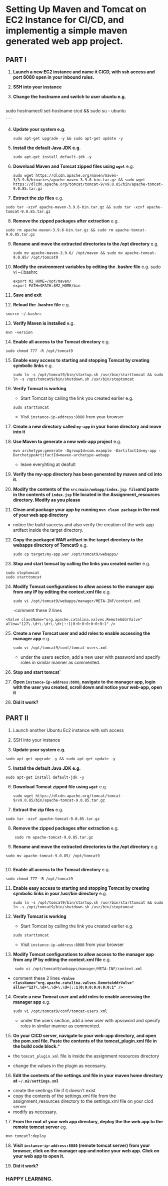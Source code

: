 # Setting Up Maven and Tomcat on EC2 Instance for CI/CD, and implementig a simple maven generated web app project.

## PART I

1. **Launch a new EC2 instance and name it CICD, with ssh access and port 8080 open in your inbound rules.**

2. **SSH into your instance**

3. **Change the hostname and switch to user ubuntu e.g.** 
    ```
sudo hostnamectl set-hostname cicd && sudo su - ubuntu

    ```

4. **Update your system e.g.** 
    ```
    sudo apt-get upgrade -y && sudo apt-get update -y

    ```

5. **Install the default Java JDK e.g.** 
    ```
    sudo apt-get install default-jdk -y

    ```

6. **Download Maven and Tomcat zipped files using ```wget```**
   e.g. 
   ```
   sudo wget https://dlcdn.apache.org/maven/maven-3/3.9.6/binaries/apache-maven-3.9.6-bin.tar.gz && sudo wget https://dlcdn.apache.org/tomcat/tomcat-9/v9.0.85/bin/apache-tomcat-9.0.85.tar.gz
   
   ```

7. **Extract the zip files** 
e.g. 
```
sudo tar -xzvf apache-maven-3.9.6-bin.tar.gz && sudo tar -xzvf apache-tomcat-9.0.85.tar.gz

```

8. **Remove the zipped packages after extraction** 
e.g. 
```
sudo rm apache-maven-3.9.6-bin.tar.gz && sudo rm apache-tomcat-9.0.85.tar.gz

```

9. **Rename and move the extracted directories to the /opt directory**
   e.g. 
   ```
   sudo mv apache-maven-3.9.6/ /opt/maven && sudo mv apache-tomcat-9.0.85/ /opt/tomcat9
   
   ```

10. **Modify the environment variables by editing the .bashrc file**
    e.g. sudo vi ~/.bashrc
    ```
    export M2_HOME=/opt/maven/
    export PATH=$PATH:$M2_HOME/bin
    ```

11. **Save and exit**

12. **Reload the .bashrc file** 
e.g. 
```
source ~/.bashrc

```

13. **Verify Maven is installed** 
e.g. 
```
mvn -version

```

14. **Enable all access to the Tomcat directory** 
e.g. 
```
sudo chmod 777 -R /opt/tomcat9

```

15. **Enable easy access to starting and stopping Tomcat by creating symbolic links**
    e.g. 
    ```
    sudo ln -s /opt/tomcat9/bin/startup.sh /usr/bin/starttomcat && sudo ln -s /opt/tomcat9/bin/shutdown.sh /usr/bin/stoptomcat
    
    ```

16. **Verify Tomcat is working**  
    - Start Tomcat by calling the link you created earlier 
    e.g. 
    ```
    sudo starttomcat
    
    ```
    - Visit ```instance-ip-address:8080``` from your browser

17. **Create a new directory called ```my-app``` in your home directory and move into it**

18. **Use Maven to generate a new web-app project**
    e.g. 
    ```
    mvn archetype:generate -DgroupId=com.example -DartifactId=my-app -DarchetypeArtifactId=maven-archetype-webapp
    
    ```

    - leave everyhting at deafult

19. **Verify the my-app directory has been generated by maven and cd into it.**

20. **Modify the contents of the ```src/main/webapp/index.jsp file```and paste in the contents of ```index.jsp``` file located in the Assignment_resources directory. Modify as you please**

21. **Clean and package your app by running ```mvn clean package``` in the root of your web app directory**
- notice the build success and also verify the creation of the web-app artifact inside the target directory.

22. **Copy the packaged WAR artifact in the target directory to the webapps directory of Tomcat9**
    e.g. 
    ```
    sudo cp target/my-app.war /opt/tomcat9/webapps/
    
    ```

23. **Stop and start tomcat by calling the links you created earlier** 
e.g. 
```
sudo stoptomcat
sudo starttomcat

```

24. **Modify Tomcat configurations to allow access to the manager app from any IP by editing the context.xml file**
    e.g. 
    ```
    sudo vi /opt/tomcat9/webapps/manager/META-INF/context.xml
    
    ```
    -comment these 2 lines
```
<Valve className="org.apache.catalina.valves.RemoteAddrValve" allow="127\.\d+\.\d+\.\d+|::1|0:0:0:0:0:0:0:1" />

```

25. **Create a new Tomcat user and add roles to enable accessing the manager app**
    e.g. 
    ```
    sudo vi /opt/tomcat9/conf/tomcat-users.xml
    
    ```
    - under the users section, add a new user with password and specify roles in similar manner as commented.

26. **Stop and start tomcat`**

27. **Open ```instance-ip-address:8080```, navigate to the manager app, login with the user you created, scroll down and notice your web-app, open it**

28. **Did it work?**



## PART II

1. Launch another Ubuntu Ec2 instance with ssh access

2. SSH into your instance

4. **Update your system e.g.** 
```
sudo apt-get upgrade -y && sudo apt-get update -y

```

5. **Install the default Java JDK e.g.** 
```
sudo apt-get install default-jdk -y

```

6. **Download Tomcat zipped file using ```wget```**
   e.g. 
   ```
   sudo wget https://dlcdn.apache.org/tomcat/tomcat-9/v9.0.85/bin/apache-tomcat-9.0.85.tar.gz
   
   ```

7. **Extract the zip files** 
e.g. 
```
sudo tar -xzvf apache-tomcat-9.0.85.tar.gz

```

8. **Remove the zipped packages after extraction** 
e.g. 
```
    sudo rm apache-tomcat-9.0.85.tar.gz

```

9. **Rename and move the extracted directories to the /opt directory**
e.g. 
```
sudo mv apache-tomcat-9.0.85/ /opt/tomcat9
   
```

10. **Enable all access to the Tomcat directory** 
e.g. 
```
sudo chmod 777 -R /opt/tomcat9

```

11. **Enable easy access to starting and stopping Tomcat by creating symbolic links in your /usr/bin directory**
    e.g. 
    ```
    sudo ln -s /opt/tomcat9/bin/startup.sh /usr/bin/starttomcat && sudo ln -s /opt/tomcat9/bin/shutdown.sh /usr/bin/stoptomcat
    
    ```

12. **Verify Tomcat is working**  
    - Start Tomcat by calling the link you created earlier 
    e.g. 
    ```
    sudo starttomcat
    
    ```
    - Visit ```instance-ip-address:8080``` from your browser

13.  **Modify Tomcat configurations to allow access to the manager app from any IP by editing the context.xml file**
e.g. 
```
    sudo vi /opt/tomcat9/webapps/manager/META-INF/context.xml

```
- comment these 2 lines
**```<Valve className="org.apache.catalina.valves.RemoteAddrValve" allow="127\.\d+\.\d+\.\d+|::1|0:0:0:0:0:0:0:1" />```**

14. **Create a new Tomcat user and add roles to enable accessing the manager app**
    e.g. 
    ```
    sudo vi /opt/tomcat9/conf/tomcat-users.xml
    
    ```
    - under the users section, add a new user with apssword and specify roles in similar manner as commented.

15. **On your CICD server, navigate to your web-app directory, and open the pom.xml file. Paste the contents of the tomcat_plugin.xml file in the build code block.***

- the ```tomcat_plugin.xml``` file is inside the assignment resources directory

- change the values in the plugin as necesarry.

16. **Edit the contents of the settings.xml file in your maven home directory at ``` ~/.m2/settings.xml ```**
- create the seetings file if it doesn't exist
- copy the contents of the settings.xml file from the assignment_resources directory to the settings.xml file on your cicd server
- modify as necessary.

17. **From the root of your web app directory, deploy the the web app to the remote tomcat server**
eg.
```
mvn tomcat7:deploy

```

18. **Visit ```instance-ip-address:8080``` (remote tomcat server) from your browser, click on the manager app and notice your web app. Click on your web app to open it.**

19. **Did it work?**

### HAPPY LEARNING.
